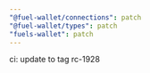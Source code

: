 ```yaml
---
"@fuel-wallet/connections": patch
"@fuel-wallet/types": patch
"fuels-wallet": patch
---
```


ci: update to tag rc-1928
